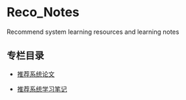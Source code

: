 # Reco_Notes
Recommend system learning resources and learning notes

## 专栏目录

- [推荐系统论文](#)

- [推荐系统学习笔记](#)

